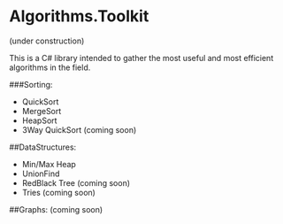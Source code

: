 # Algorithms.Toolkit

(under construction) 

This is a C# library intended to gather the most useful and most efficient algorithms in the field.

###Sorting:
- QuickSort
- MergeSort
- HeapSort
- 3Way QuickSort (coming soon)

##DataStructures:
- Min/Max Heap
- UnionFind
- RedBlack Tree (coming soon)
- Tries (coming soon)


##Graphs: 
(coming soon)
